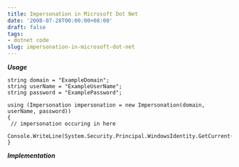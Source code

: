 ```yaml
---
title: Impersonation in Microsoft Dot Net
date: '2008-07-28T00:00:00+08:00'
draft: false
tags:
- dotnet code
slug: impersonation-in-microsoft-dot-net
---
```


_**Usage**_

    string domain = "ExampleDomain";
    string userName = "ExampleUserName";
    string password = "ExamplePassword"; 

    using (Impersonation impersonation = new Impersonation(domain, userName, password))
    {
     // impersonation occuring in here 
             Console.WriteLine(System.Security.Principal.WindowsIdentity.GetCurrent().Name);
    } 

_**Implementation**_

<script src="https://gist.github.com/chrismckelt/846be3c45554f20263daf3c6173da2c1.js"></script>